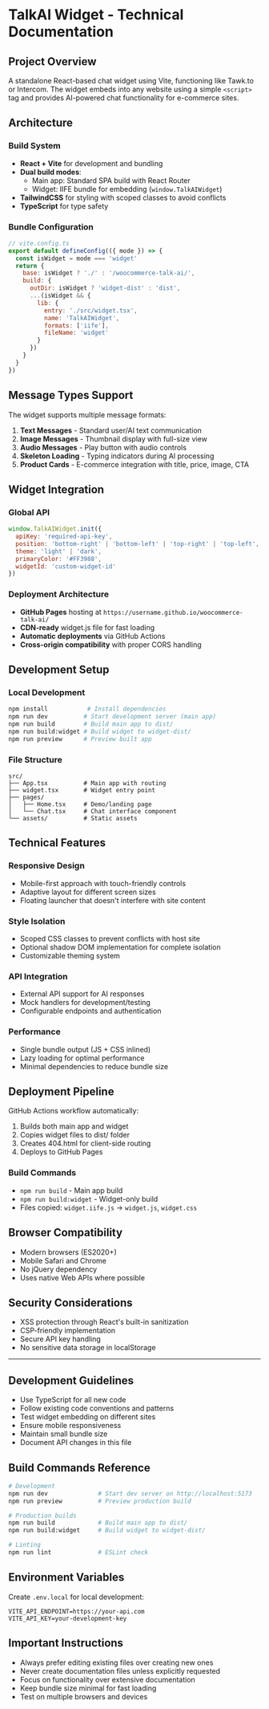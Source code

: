 # TalkAI Widget - Technical Documentation

## Project Overview

A standalone React-based chat widget using Vite, functioning like Tawk.to or Intercom. The widget embeds into any website using a simple `<script>` tag and provides AI-powered chat functionality for e-commerce sites.

## Architecture

### Build System
- **React + Vite** for development and bundling
- **Dual build modes**:
  - Main app: Standard SPA build with React Router
  - Widget: IIFE bundle for embedding (`window.TalkAIWidget`)
- **TailwindCSS** for styling with scoped classes to avoid conflicts
- **TypeScript** for type safety

### Bundle Configuration
```javascript
// vite.config.ts
export default defineConfig(({ mode }) => {
  const isWidget = mode === 'widget'
  return {
    base: isWidget ? './' : '/woocommerce-talk-ai/',
    build: {
      outDir: isWidget ? 'widget-dist' : 'dist',
      ...(isWidget && {
        lib: {
          entry: './src/widget.tsx',
          name: 'TalkAIWidget',
          formats: ['iife'],
          fileName: 'widget'
        }
      })
    }
  }
})
```

## Message Types Support

The widget supports multiple message formats:

1. **Text Messages** - Standard user/AI text communication
2. **Image Messages** - Thumbnail display with full-size view
3. **Audio Messages** - Play button with audio controls
4. **Skeleton Loading** - Typing indicators during AI processing
5. **Product Cards** - E-commerce integration with title, price, image, CTA

## Widget Integration

### Global API
```javascript
window.TalkAIWidget.init({
  apiKey: 'required-api-key',
  position: 'bottom-right' | 'bottom-left' | 'top-right' | 'top-left',
  theme: 'light' | 'dark',
  primaryColor: '#FF3988',
  widgetId: 'custom-widget-id'
})
```

### Deployment Architecture
- **GitHub Pages** hosting at `https://username.github.io/woocommerce-talk-ai/`
- **CDN-ready** widget.js file for fast loading
- **Automatic deployments** via GitHub Actions
- **Cross-origin compatibility** with proper CORS handling

## Development Setup

### Local Development
```bash
npm install           # Install dependencies
npm run dev          # Start development server (main app)
npm run build        # Build main app to dist/
npm run build:widget # Build widget to widget-dist/
npm run preview      # Preview built app
```

### File Structure
```
src/
├── App.tsx          # Main app with routing
├── widget.tsx       # Widget entry point
├── pages/
│   ├── Home.tsx     # Demo/landing page
│   └── Chat.tsx     # Chat interface component
└── assets/          # Static assets
```

## Technical Features

### Responsive Design
- Mobile-first approach with touch-friendly controls
- Adaptive layout for different screen sizes
- Floating launcher that doesn't interfere with site content

### Style Isolation
- Scoped CSS classes to prevent conflicts with host site
- Optional shadow DOM implementation for complete isolation
- Customizable theming system

### API Integration
- External API support for AI responses
- Mock handlers for development/testing
- Configurable endpoints and authentication

### Performance
- Single bundle output (JS + CSS inlined)
- Lazy loading for optimal performance
- Minimal dependencies to reduce bundle size

## Deployment Pipeline

GitHub Actions workflow automatically:
1. Builds both main app and widget
2. Copies widget files to dist/ folder
3. Creates 404.html for client-side routing
4. Deploys to GitHub Pages

### Build Commands
- `npm run build` - Main app build
- `npm run build:widget` - Widget-only build
- Files copied: `widget.iife.js` → `widget.js`, `widget.css`

## Browser Compatibility

- Modern browsers (ES2020+)
- Mobile Safari and Chrome
- No jQuery dependency
- Uses native Web APIs where possible

## Security Considerations

- XSS protection through React's built-in sanitization
- CSP-friendly implementation
- Secure API key handling
- No sensitive data storage in localStorage

---

## Development Guidelines

- Use TypeScript for all new code
- Follow existing code conventions and patterns
- Test widget embedding on different sites
- Ensure mobile responsiveness
- Maintain small bundle size
- Document API changes in this file

## Build Commands Reference

```bash
# Development
npm run dev              # Start dev server on http://localhost:5173
npm run preview          # Preview production build

# Production builds
npm run build            # Build main app to dist/
npm run build:widget     # Build widget to widget-dist/

# Linting
npm run lint             # ESLint check
```

## Environment Variables

Create `.env.local` for local development:
```
VITE_API_ENDPOINT=https://your-api.com
VITE_API_KEY=your-development-key
```

## Important Instructions

- Always prefer editing existing files over creating new ones
- Never create documentation files unless explicitly requested
- Focus on functionality over extensive documentation
- Keep bundle size minimal for fast loading
- Test on multiple browsers and devices